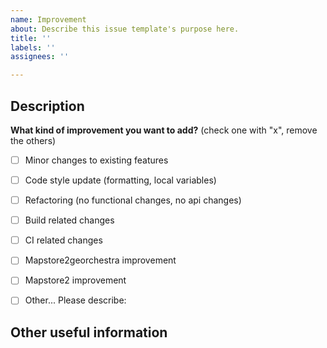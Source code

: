 ```yaml
---
name: Improvement
about: Describe this issue template's purpose here.
title: ''
labels: ''
assignees: ''

---
```


## Description
<!-- A few sentences describing new feature -->
<!-- screenshot, video, or link to mockup/prototype are welcome -->


**What kind of improvement you want to add?** (check one with "x", remove the others)
- [ ] Minor changes to existing features
- [ ] Code style update (formatting, local variables)
- [ ] Refactoring (no functional changes, no api changes)
- [ ] Build related changes
- [ ] CI related changes
- [ ] Mapstore2georchestra improvement 
- [ ] Mapstore2 improvement
- [ ] Other... Please describe:


## Other useful information
